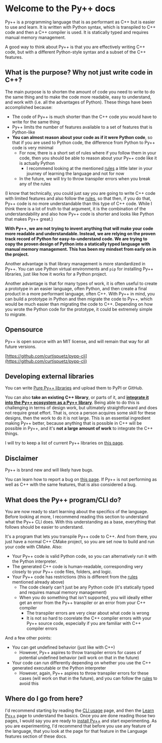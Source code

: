 # Welcome to the Py++ docs

Py++ is a programming language that is as performant as C++ but is easier to use and learn. It is written with Python syntax, which is transpiled to C++ code and then a C++ compiler is used. It is statically typed and requires manual memory management.

A good way to think about Py++ is that you are effectively writing C++ code, but with a different Python-style syntax and a subset of the C++ features.

## What is the purpose? Why not just write code in C++?

The main purpose is to shorten the amount of code you need to write to do the same thing and to make the code more readable, easy to understand, and work with (i.e. all the advantages of Python). These things have been accomplished because:

- The code of Py++ is much shorter than the C++ code you would have to write for the same thing
- Py++ limits the number of features available to a set of features that is Python-like
- **You can almost reason about your code as if it were Python code**, so that if you are used to Python code, the difference from Python to Py++ code is very minimal
    - For now, there is a short set of rules where if you follow them in your code, then you should be able to reason about your Py++ code like it is actually Python
        - I recommend looking at the mentioned [rules](advanced/making_pypp_easier.md#rules) a little later in your journey of learning the language and not for now
    - In the future, we will try to throw transpiler errors when you break any of the rules


(I know that technically, you could just say you are going to write C++ code with limited features and also follow the [rules](advanced/making_pypp_easier.md#rules), so that then, if you do that, Py++ code is no more understandable than this type of C++ code. While I think there is a lot of truth to that argument, it is the combination of the understandability and also how Py++ code is shorter and looks like Python that makes Py++ great.)

**With Py++, we are not trying to invent anything that will make your code more readable and understandable. Instead, we are relying on the proven track record of Python for easy-to-understand code. We are trying to copy the proven design of Python into a statically typed language with manual memory management. This has been my mindset from early on in the project.**

Another advantage is that library management is more standardized in Py++. You can use Python virtual environments and `pip` for installing Py++ libraries, just like how it works for a Python project.

Another advantage is that for many types of work, it is often useful to create a prototype in an easier language, often Python, and then create a final product in a more performant language, often C++. With Py++ in mind, you can build a prototype in Python and then migrate the code to Py++, which would be much easier than migrating the code to C++. Depending on how you wrote the Python code for the prototype, it could be extremely simple to migrate.

## Opensource

Py++ is open source with an MIT license, and will remain that way for all future versions.

[https://github.com/curtispuetz/pypp-cli](https://github.com/curtispuetz/pypp-cli)


## Developing external libraries
You can write [Pure Py++ libraries](external_libraries/introduction.md#creating-a-pure-py-library) and upload them to PyPI or GitHub. 

You can also **take an existing C++ library**, or parts of it, and [**integrate it into the Py++ ecosystem as a Py++ library**](external_libraries/introduction.md#creating-a-py-library-that-integrates-with-existing-c-libraries). Being able to do this is challenging in terms of design work, but ultimately straightforward and does not require great effort. That is, once a person acquires some skill for these designs, then the work to do it is not large. This is an essential ingredient making Py++ better, because anything that is possible in C++ will be possible in Py++, and it's **not a large amount of work** to integrate the C++ things.

I will try to keep a list of current Py++ libraries on [this page](external_libraries/current_libraries.md).

## Disclaimer

Py++ is brand new and will likely have bugs.

You can learn how to report a bug on [this page](bug_reports.md). If Py++ is not performing as well as C++ with the same features, that is also considered a bug.

## What does the Py++ program/CLI do?

You are now ready to start learning about the specifics of the language. Before looking at more, I recommend reading this section to understand what the Py++ CLI does. With this understanding as a base, everything that follows should be easier to understand.

It's a program that lets you transpile Py++ code to C++. And from there, you just have a normal C++ CMake project, so you are set now to build and run your code with CMake. Also:

- Your Py++ code is valid Python code, so you can alternatively run it with the Python interpreter. 
- The generated C++ code is human-readable, corresponding very closely to your Py++ code files, folders, and logic.
- Your Py++ code has restrictions (this is different from the [rules](advanced/making_pypp_easier.md#rules) mentioned already above)
    - The code clearly can't just be any Python code (it's statically typed and requires manual memory management)
    - When you do something that isn't supported, you will ideally either get an error from the Py++ transpiler or an error from your C++ compiler
        - The transpiler errors are very clear about what code is wrong
        - It is not so hard to coorelate the C++ compiler errors with your Py++ source code, especially if you are familiar with C++ compiler errors

And a few other points:

- You can get undefined behavior (just like with C++)
    - However, Py++ aspires to throw transpiler errors for cases of potential undefined behavior (will work on that in the future)
- Your code can run differently depending on whether you use the C++ generated executable or the Python interpreter
    - However, again, Py++ aspires to throw transpiler errors for these cases (will work on that in the future), and you can follow the [rules](advanced/making_pypp_easier.md#rules) to avoid this

## Where do I go from here?

I'd recommend starting by reading the [CLI usage](cli_usage.md) page, and then the [Learn Py++](learn_pypp.md) page to understand the basics. Once you are done reading those two pages, I would say you are ready to [install Py++](installation.md) and start experimenting. As you are experimenting, I'd recommend that before you use any feature of the language, that you look at the page for that feature in the Language features section of these docs.
